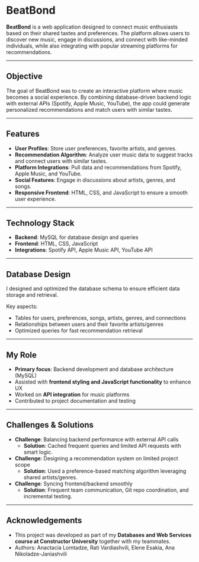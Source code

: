 # BeatBond  

**BeatBond** is a web application designed to connect music enthusiasts based on their shared tastes and preferences. The platform allows users to discover new music, engage in discussions, and connect with like-minded individuals, while also integrating with popular streaming platforms for recommendations.  

---

## Objective  

The goal of BeatBond was to create an interactive platform where music becomes a social experience. By combining database-driven backend logic with external APIs (Spotify, Apple Music, YouTube), the app could generate personalized recommendations and match users with similar tastes.  

---

## Features  

- **User Profiles**: Store user preferences, favorite artists, and genres.  
- **Recommendation Algorithm**: Analyze user music data to suggest tracks and connect users with similar tastes.  
- **Platform Integrations**: Pull data and recommendations from Spotify, Apple Music, and YouTube.  
- **Social Features**: Engage in discussions about artists, genres, and songs.  
- **Responsive Frontend**: HTML, CSS, and JavaScript to ensure a smooth user experience.  

---

## Technology Stack  

- **Backend**: MySQL for database design and queries  
- **Frontend**: HTML, CSS, JavaScript  
- **Integrations**: Spotify API, Apple Music API, YouTube API  

---

## Database Design  

I designed and optimized the database schema to ensure efficient data storage and retrieval.  

Key aspects:  
- Tables for users, preferences, songs, artists, genres, and connections  
- Relationships between users and their favorite artists/genres  
- Optimized queries for fast recommendation retrieval  

---

## My Role  

- **Primary focus**: Backend development and database architecture (MySQL)  
- Assisted with **frontend styling and JavaScript functionality** to enhance UX  
- Worked on **API integration** for music platforms  
- Contributed to project documentation and testing  

---

## Challenges & Solutions  

- **Challenge**: Balancing backend performance with external API calls  
  - **Solution**: Cached frequent queries and limited API requests with smart logic.  
- **Challenge**: Designing a recommendation system on limited project scope  
  - **Solution**: Used a preference-based matching algorithm leveraging shared artists/genres.  
- **Challenge**: Syncing frontend/backend smoothly  
  - **Solution**: Frequent team communication, Git repo coordination, and incremental testing.  

---

## Acknowledgements  

- This project was developed as part of my **Databases and Web Services course at Constructor University** together with my teammates.
- Authors: Anactacia Lomtadze, Rati Vardiashvili, Elene Esakia, Ana Nikoladze-Janiashvili
